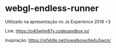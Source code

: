# webgl-endless-runner

Utilizado na apresentação no Js Experience 2018 <3

Link: https://o40wljm87y.codesandbox.io/

Inspiração: https://jsfiddle.net/juwalbose/bk4u5wcn/


